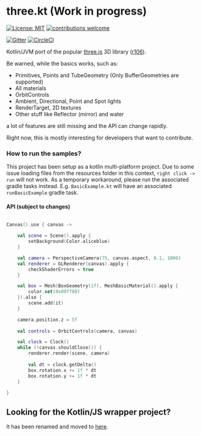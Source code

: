 # three.kt (Work in progress)

[![License: MIT](https://img.shields.io/badge/License-MIT-yellow.svg)](https://opensource.org/licenses/MIT)
[![contributions welcome](https://img.shields.io/badge/contributions-welcome-brightgreen.svg?style=flat)](https://github.com/markaren/three.kt/issues)


[![Gitter](https://badges.gitter.im/markaren/three.kt.svg)](https://gitter.im/markaren/three.kt?utm_source=badge&utm_medium=badge&utm_campaign=pr-badge)
[![CircleCI](https://circleci.com/gh/markaren/three.kt.svg?style=svg)](https://circleci.com/gh/markaren/three.kt)

Kotlin/JVM port of the popular [three.js](http://threejs.org) 3D library ([r106](https://github.com/mrdoob/three.js/tree/r106)).

Be warned, while the basics works, such as:
* Primitives, Points and TubeGeometry (Only BufferGeometries are supported)
* All materials
* OrbitControls
* Ambient, Directional, Point and Spot lights
* RenderTarget, 2D textures
* Other stuff like Reflector (mirror) and water
 
a lot of features are still missing and the API can change rapidly.

Right now, this is mostly interesting for developers that want to contribute.

### How to run the samples?

This project has been setup as a kotlin multi-platform project. 
Due to some issue loading files from the resources folder in this context, 
`right click -> run` will not work. As a temporary workaround, 
please run the associated gradle tasks instead. 
E.g. `BasicExample.kt` will have an associated `runBasicExample` gradle task.  

#### API (subject to changes)

```kotlin

Canvas().use { canvas ->

    val scene = Scene().apply {
        setBackground(Color.aliceblue)
    }

    val camera = PerspectiveCamera(75, canvas.aspect, 0.1, 1000)
    val renderer = GLRenderer(canvas).apply {
        checkShaderErrors = true
    }

    val box = Mesh(BoxGeometry(1f), MeshBasicMaterial().apply {
        color.set(0x00ff00)
    }).also {
        scene.add(it)
    }

    camera.position.z = 5f
    
    val controls = OrbitControls(camera, canvas)

    val clock = Clock()
    while (!canvas.shouldClose()) {
        renderer.render(scene, camera)
        
        val dt = clock.getDelta()
        box.rotation.x += 1f * dt
        box.rotation.y += 1f * dt
    }
    
}
```

## Looking for the Kotlin/JS wrapper project?
It has been renamed and moved to [here](https://github.com/markaren/three-kt-wrapper).
